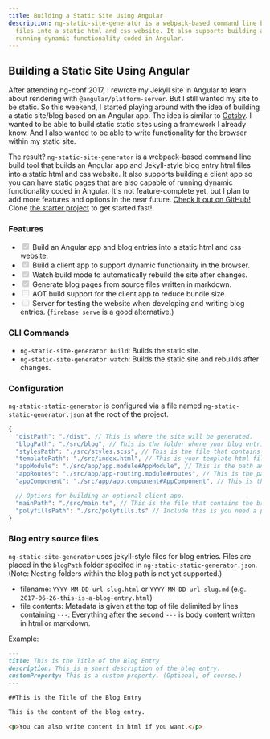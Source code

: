 ```yaml
---
title: Building a Static Site Using Angular
description: ng-static-site-generator is a webpack-based command line build tool that builds an Angular app and Jekyll-style blog entry html
  files into a static html and css website. It also supports building a client app so you can have static pages that are also capable of
  running dynamic functionality coded in Angular.
---
```


## Building a Static Site Using Angular

After attending ng-conf 2017, I rewrote my Jekyll site in Angular to learn about rendering with `@angular/platform-server`. But I still
wanted my site to be static. So this weekend, I started playing around with the idea of building a static site/blog based on an Angular app.
The idea is similar to [Gatsby](https://www.gatsbyjs.org/). I wanted to be able to build static static sites using a framework I already
know. And I also wanted to be able to write functionality for the browser within my static site.

The result? `ng-static-site-generator` is a webpack-based command line build tool that builds an Angular app and Jekyll-style blog entry
html files into a static html and css website. It also supports building a client app so you can have static pages that are also capable of
running dynamic functionality coded in Angular. It's not feature-complete yet, but I plan to add more features and options in the near
future. [Check it out on GitHub!](https://github.com/kevinphelps/ng-static-site-generator) Clone [the starter project](https://github.com/kevinphelps/ng-static-site-generator-starter) to get started fast!

### Features
- <input type="checkbox" checked disabled /> Build an Angular app and blog entries into a static html and css website.
- <input type="checkbox" checked disabled /> Build a client app to support dynamic functionality in the browser.
- <input type="checkbox" checked disabled /> Watch build mode to automatically rebuild the site after changes.
- <input type="checkbox" checked disabled /> Generate blog pages from source files written in markdown.
- <input type="checkbox" disabled /> AOT build support for the client app to reduce bundle size.
- <input type="checkbox" disabled /> Server for testing the website when developing and writing blog entries. (`firebase serve` is a good alternative.)

### CLI Commands

- `ng-static-site-generator build`: Builds the static site.
- `ng-static-site-generator watch`: Builds the static site and rebuilds after changes.

### Configuration

`ng-static-static-generator` is configured via a file named `ng-static-static-generator.json` at the root of the project.

```javascript
{
  "distPath": "./dist", // This is where the site will be generated.
  "blogPath": "./src/blog", // This is the folder where your blog entries are located.
  "stylesPath": "./src/styles.scss", // This is the file that contains your global styles.
  "templatePath": "./src/index.html", // This is your template html file. This is passed to HtmlWebpackPlugin.
  "appModule": "./src/app/app.module#AppModule", // This is the path and class name of your AppModule.
  "appRoutes": "./src/app/app-routing.module#routes", // This is the path and export name or your routes.
  "appComponent": "./src/app/app.component#AppComponent", // This is the path and name or your root component.

  // Options for building an optional client app.
  "mainPath": "./src/main.ts", // This is the file that contains the browser bootstrap code.
  "polyfillsPath": "./src/polyfills.ts" // Include this is you need a polyfills bundle.
}
```

### Blog entry source files

`ng-static-site-generator` uses jekyll-style files for blog entries. Files are placed in the `blogPath` folder specifed in `ng-static-static-generator.json`. (Note: Nesting folders within the blog path is not yet supported.)

- filename: `YYYY-MM-DD-url-slug.html` or `YYYY-MM-DD-url-slug.md` (e.g. `2017-06-26-this-is-a-blog-entry.html`)
- file contents: Metadata is given at the top of file delimited by lines containing `---`. Everything after the second `---` is body content written in html or markdown.

Example:

```markdown
---
title: This is the Title of the Blog Entry
description: This is a short description of the blog entry.
customProperty: This is a custom property. (Optional, of course.)
---

##This is the Title of the Blog Entry

This is the content of the blog entry.

<p>You can also write content in html if you want.</p>
```
